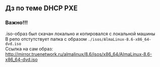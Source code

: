 ## Дз по теме DHCP PXE
### Важно!!!
.iso-образ был скачан локально и копировался с локальной машины  
В репо отстутствует папка с образом `./isos/AlmaLinux-8.6-x86_64-dvd.iso`  
Cсылка на сам образ: http://mirror.truenetwork.ru/almalinux/8.6/isos/x86_64/AlmaLinux-8.6-x86_64-dvd.iso 
